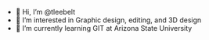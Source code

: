 - 👋 Hi, I’m @tleebelt
- 👀 I’m interested in Graphic design, editing, and 3D design
- 🌱 I’m currently learning GIT at Arizona State University

<!---
tleebelt/tleebelt is a ✨ special ✨ repository because its `README.md` (this file) appears on your GitHub profile.
You can click the Preview link to take a look at your changes.
--->
